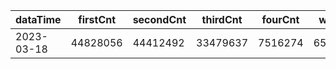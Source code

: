 |dataTime|firstCnt|secondCnt|thirdCnt|fourCnt|winCnt|vrate|wrate|
|-|-|-|-|-|-|-|-|
|2023-03-18|44828056|44412492|33479637|7516274|6566087|0%|0%|